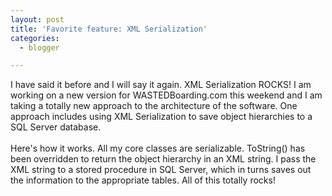 ```yaml
---
layout: post
title: 'Favorite feature: XML Serialization'
categories:
  - blogger

---
```


I have said it before and I will say it again.  XML Serialization ROCKS!  I am working on a new version for WASTEDBoarding.com this weekend and I am taking a totally new approach to the architecture of the software.  One approach includes using XML Serialization to save object hierarchies to a SQL Server database.
<br />
<br />Here's how it works.  All my core classes are serializable.  ToString() has been overridden to return the object hierarchy in an XML string.  I pass the XML string to a stored procedure in SQL Server, which in turns saves out the information to the appropriate tables.  All of this totally rocks!
